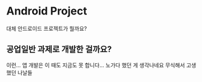 # Android Project
대체 안드로이드 프로젝트가 뭘까요?
## 공업일반 과제로 개발한 걸까요?
이런... 앱 개발은 이 때도 지금도 못 합니다... 노가다 했던 게 생각나네요 무식해서 고생했던 나날들

